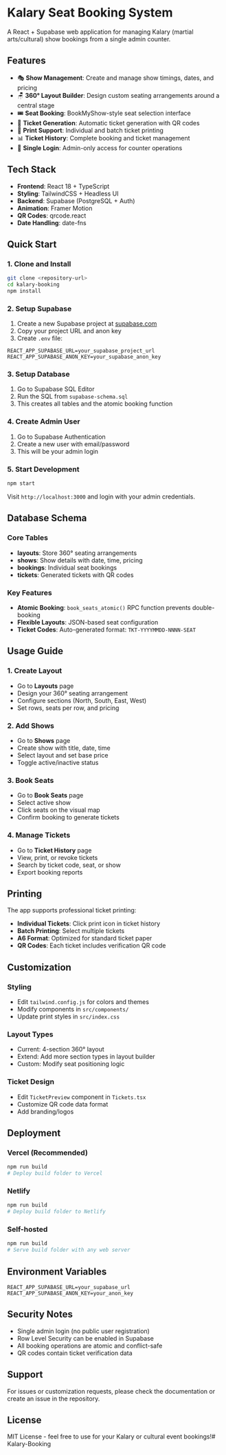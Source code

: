 # Kalary Seat Booking System

A React + Supabase web application for managing Kalary (martial arts/cultural) show bookings from a single admin counter.

## Features

- 🎭 **Show Management**: Create and manage show timings, dates, and pricing
- 🪑 **360° Layout Builder**: Design custom seating arrangements around a central stage
- 🎟️ **Seat Booking**: BookMyShow-style seat selection interface
- 🧾 **Ticket Generation**: Automatic ticket generation with QR codes
- 📱 **Print Support**: Individual and batch ticket printing
- 📊 **Ticket History**: Complete booking and ticket management
- 🔐 **Single Login**: Admin-only access for counter operations

## Tech Stack

- **Frontend**: React 18 + TypeScript
- **Styling**: TailwindCSS + Headless UI
- **Backend**: Supabase (PostgreSQL + Auth)
- **Animation**: Framer Motion
- **QR Codes**: qrcode.react
- **Date Handling**: date-fns

## Quick Start

### 1. Clone and Install

```bash
git clone <repository-url>
cd kalary-booking
npm install
```

### 2. Setup Supabase

1. Create a new Supabase project at [supabase.com](https://supabase.com)
2. Copy your project URL and anon key
3. Create `.env` file:

```env
REACT_APP_SUPABASE_URL=your_supabase_project_url
REACT_APP_SUPABASE_ANON_KEY=your_supabase_anon_key
```

### 3. Setup Database

1. Go to Supabase SQL Editor
2. Run the SQL from `supabase-schema.sql`
3. This creates all tables and the atomic booking function

### 4. Create Admin User

1. Go to Supabase Authentication
2. Create a new user with email/password
3. This will be your admin login

### 5. Start Development

```bash
npm start
```

Visit `http://localhost:3000` and login with your admin credentials.

## Database Schema

### Core Tables

- **layouts**: Store 360° seating arrangements
- **shows**: Show details with date, time, pricing
- **bookings**: Individual seat bookings
- **tickets**: Generated tickets with QR codes

### Key Features

- **Atomic Booking**: `book_seats_atomic()` RPC function prevents double-booking
- **Flexible Layouts**: JSON-based seat configuration
- **Ticket Codes**: Auto-generated format: `TKT-YYYYMMDD-NNNN-SEAT`

## Usage Guide

### 1. Create Layout
- Go to **Layouts** page
- Design your 360° seating arrangement
- Configure sections (North, South, East, West)
- Set rows, seats per row, and pricing

### 2. Add Shows
- Go to **Shows** page
- Create show with title, date, time
- Select layout and set base price
- Toggle active/inactive status

### 3. Book Seats
- Go to **Book Seats** page
- Select active show
- Click seats on the visual map
- Confirm booking to generate tickets

### 4. Manage Tickets
- Go to **Ticket History** page
- View, print, or revoke tickets
- Search by ticket code, seat, or show
- Export booking reports

## Printing

The app supports professional ticket printing:

- **Individual Tickets**: Click print icon in ticket history
- **Batch Printing**: Select multiple tickets
- **A6 Format**: Optimized for standard ticket paper
- **QR Codes**: Each ticket includes verification QR code

## Customization

### Styling
- Edit `tailwind.config.js` for colors and themes
- Modify components in `src/components/`
- Update print styles in `src/index.css`

### Layout Types
- Current: 4-section 360° layout
- Extend: Add more section types in layout builder
- Custom: Modify seat positioning logic

### Ticket Design
- Edit `TicketPreview` component in `Tickets.tsx`
- Customize QR code data format
- Add branding/logos

## Deployment

### Vercel (Recommended)
```bash
npm run build
# Deploy build folder to Vercel
```

### Netlify
```bash
npm run build
# Deploy build folder to Netlify
```

### Self-hosted
```bash
npm run build
# Serve build folder with any web server
```

## Environment Variables

```env
REACT_APP_SUPABASE_URL=your_supabase_url
REACT_APP_SUPABASE_ANON_KEY=your_anon_key
```

## Security Notes

- Single admin login (no public user registration)
- Row Level Security can be enabled in Supabase
- All booking operations are atomic and conflict-safe
- QR codes contain ticket verification data

## Support

For issues or customization requests, please check the documentation or create an issue in the repository.

## License

MIT License - feel free to use for your Kalary or cultural event bookings!#   K a l a r y - B o o k i n g  
 